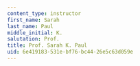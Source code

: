 ```yaml
---
content_type: instructor
first_name: Sarah
last_name: Paul
middle_initial: K.
salutation: Prof.
title: Prof. Sarah K. Paul
uid: 6e419183-531e-bf76-bc44-26e5c63d059e
---
```

